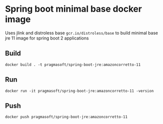 # Spring boot minimal base docker image

Uses jlink and distroless base `gcr.io/distroless/base` to build minimal base jre 11 image for spring boot 2 applications

## Build

`docker build . -t pragmasoft/spring-boot-jre:amazoncorretto-11`

## Run

`docker run -it pragmasoft/spring-boot-jre:amazoncorretto-11 -version`

## Push

`docker push pragmasoft/spring-boot-jre:amazoncorretto-11`